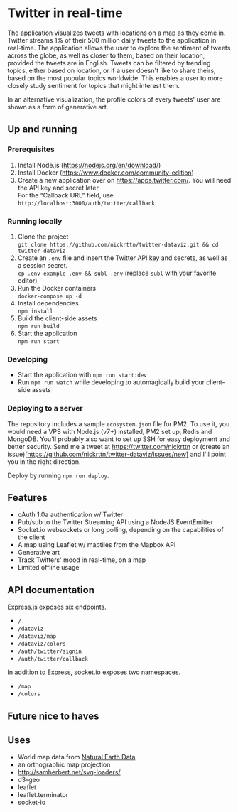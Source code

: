 # Twitter in real-time

The application visualizes tweets with locations on a map as they come in. Twitter streams 1% of their 500 million daily tweets to the application in real-time. The application allows the user to explore the sentiment of tweets across the globe, as well as closer to them, based on their location, provided the tweets are in English. Tweets can be filtered by trending topics, either based on location, or if a user doesn't like to share theirs, based on the most popular topics worldwide. This enables a user to more closely study sentiment for topics that might interest them.

In an alternative visualization, the profile colors of every tweets' user are shown as a form of generative art.

## Up and running

### Prerequisites

1. Install Node.js (https://nodejs.org/en/download/)
2. Install Docker (https://www.docker.com/community-edition)
3. Create a new application over on https://apps.twitter.com/. You will need the API key and secret later  
For the “Callback URL” field, use `http://localhost:3000/auth/twitter/callback`.

### Running locally

1. Clone the project  
`git clone https://github.com/nickrttn/twitter-dataviz.git && cd twitter-dataviz`
2. Create an `.env` file and insert the Twitter API key and secrets, as well as a session secret.  
`cp .env-example .env && subl .env` (replace `subl` with your favorite editor)
2. Run the Docker containers  
`docker-compose up -d`
3. Install dependencies  
`npm install`
4. Build the client-side assets  
`npm run build`
5. Start the application  
`npm run start`

### Developing

- Start the application with `npm run start:dev`
- Run `npm run watch` while developing to automagically build your client-side assets

### Deploying to a server

The repository includes a sample `ecosystem.json` file for PM2. To use it, you would need a VPS with Node.js (v7+) installed, PM2 set up, Redis and MongoDB. You'll probably also want to set up SSH for easy deployment and better security. Send me a tweet at https://twitter.com/nickrttn or (create an issue)[https://github.com/nickrttn/twitter-dataviz/issues/new] and I'll point you in the right direction.

Deploy by running `npm run deploy`.

## Features

- oAuth 1.0a authentication w/ Twitter
- Pub/sub to the Twitter Streaming API using a NodeJS EventEmitter
- Socket.io websockets or long polling, depending on the capabilities of the client
- A map using Leaflet w/ maptiles from the Mapbox API
- Generative art
- Track Twitters' mood in real-time, on a map
- Limited offline usage

## API documentation

Express.js exposes six endpoints.

- `/`
- `/dataviz`
- `/dataviz/map`
- `/dataviz/colors`
- `/auth/twitter/signin`
- `/auth/twitter/callback`

In addition to Express, socket.io exposes two namespaces.

- `/map`
- `/colors`

## Future nice to haves


## Uses

- World map data from [Natural Earth Data](www.naturalearthdata.com)
- an orthographic map projection
- http://samherbert.net/svg-loaders/
- d3-geo
- leaflet
- leaflet.terminator
- socket-io

